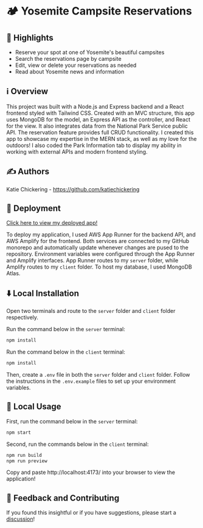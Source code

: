 # 🏕️ Yosemite Campsite Reservations


## 🌟 Highlights

- Reserve your spot at one of Yosemite's beautiful campsites
- Search the reservations page by campsite
- Edit, view or delete your reservations as needed
- Read about Yosemite news and information


## ℹ️ Overview

This project was built with a Node.js and Express backend and a React frontend styled with Tailwind CSS. Created with an MVC structure, this app uses MongoDB for the model, an Express API as the controller, and React for the view. It also integrates data from the National Park Service public API. The reservation feature provides full CRUD functionality. I created this app to showcase my expertise in the MERN stack, as well as my love for the outdoors! I also coded the Park Information tab to display my ability in working with external APIs and modern frontend styling.


## ✍️ Authors

Katie Chickering - https://github.com/katiechickering


## 🛜 Deployment

[Click here to view my deployed app!](main.d27jn0472fbh8c.amplifyapp.com)

To deploy my application, I used AWS App Runner for the backend API, and AWS Amplify for the frontend. Both services are connected to my GitHub monorepo and automatically update whenever changes are pused to the repository. Environment variables were configured through the App Runner and Amplify interfaces. App Runner routes to my `server` folder, while Amplify routes to my `client` folder. To host my database, I used MongoDB Atlas.


## ⬇️ Local Installation

Open two terminals and route to the `server` folder and `client` folder respectively.

Run the command below in the `server` terminal:
```bash
npm install
```

Run the command below in the `client` terminal:
```bash
npm install
```

Then, create a `.env` file in both the `server` folder and `client` folder. Follow the instructions in the `.env.example` files to set up your environment variables.


## 🚀 Local Usage

First, run the command below in the `server` terminal:
```bash
npm start
```

Second, run the commands below in the `client` terminal:
```bash
npm run build
npm run preview
```

Copy and paste http://localhost:4173/ into your browser to view the application!


## 💭 Feedback and Contributing

If you found this insightful or if you have suggestions, please start a [discussion](https://github.com/katiechickering/yosemite-reservations/discussions/1)!